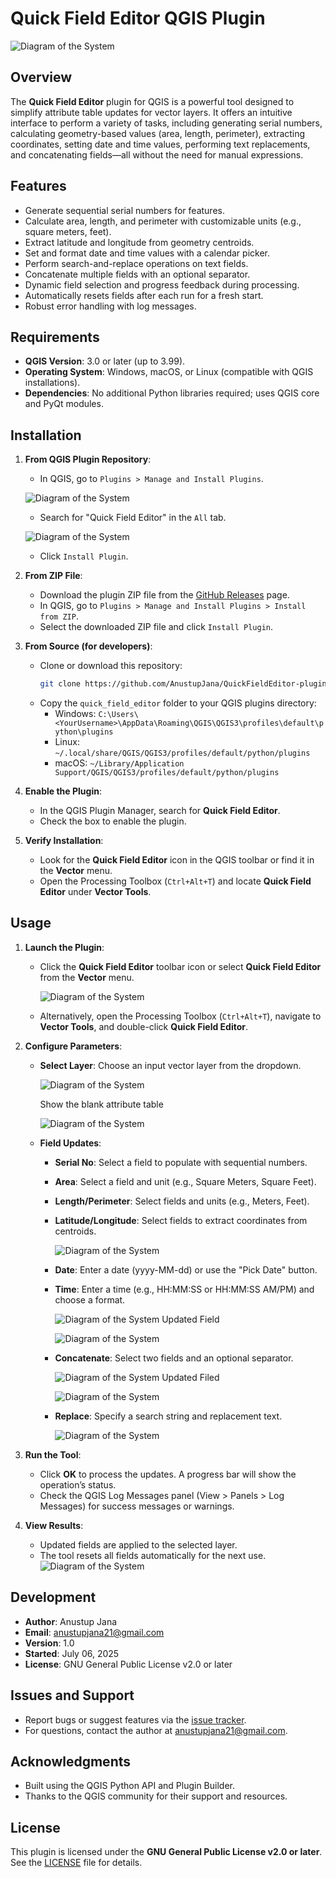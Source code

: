 # Quick Field Editor QGIS Plugin
![Diagram of the System](https://github.com/AnustupJana/QuickFieldEditor-plugin/blob/main/icon.png?raw=true)

## Overview

The **Quick Field Editor** plugin for QGIS is a powerful tool designed to simplify attribute table updates for vector layers. It offers an intuitive interface to perform a variety of tasks, including generating serial numbers, calculating geometry-based values (area, length, perimeter), extracting coordinates, setting date and time values, performing text replacements, and concatenating fields—all without the need for manual expressions.

## Features
- Generate sequential serial numbers for features.
- Calculate area, length, and perimeter with customizable units (e.g., square meters, feet).
- Extract latitude and longitude from geometry centroids.
- Set and format date and time values with a calendar picker.
- Perform search-and-replace operations on text fields.
- Concatenate multiple fields with an optional separator.
- Dynamic field selection and progress feedback during processing.
- Automatically resets fields after each run for a fresh start.
- Robust error handling with log messages.

## Requirements
- **QGIS Version**: 3.0 or later (up to 3.99).
- **Operating System**: Windows, macOS, or Linux (compatible with QGIS installations).
- **Dependencies**: No additional Python libraries required; uses QGIS core and PyQt modules.

## Installation

1. **From QGIS Plugin Repository**:
   - In QGIS, go to `Plugins > Manage and Install Plugins`.

   ![Diagram of the System](https://github.com/AnustupJana/QuickFieldEditor-plugin/blob/main/doc/1st.png?raw=true)
   - Search for "Quick Field Editor" in the `All` tab.

   ![Diagram of the System](https://github.com/AnustupJana/QuickFieldEditor-plugin/blob/main/doc/2nd.png?raw=true)
   - Click `Install Plugin`.

1. **From ZIP File**:
   - Download the plugin ZIP file from the [GitHub Releases](https://github.com/AnustupJana/QuickFieldEditor-plugin.git) page.
   - In QGIS, go to `Plugins > Manage and Install Plugins > Install from ZIP`.
   - Select the downloaded ZIP file and click `Install Plugin`.

2. **From Source (for developers)**:
   - Clone or download this repository:
     ```bash
     git clone https://github.com/AnustupJana/QuickFieldEditor-plugin.git
     ```
   - Copy the `quick_field_editor` folder to your QGIS plugins directory:
     - Windows: `C:\Users\<YourUsername>\AppData\Roaming\QGIS\QGIS3\profiles\default\python\plugins`
     - Linux: `~/.local/share/QGIS/QGIS3/profiles/default/python/plugins`
     - macOS: `~/Library/Application Support/QGIS/QGIS3/profiles/default/python/plugins`

3. **Enable the Plugin**:
   - In the QGIS Plugin Manager, search for **Quick Field Editor**.
   - Check the box to enable the plugin.

4. **Verify Installation**:
   - Look for the **Quick Field Editor** icon in the QGIS toolbar or find it in the **Vector** menu.
   - Open the Processing Toolbox (`Ctrl+Alt+T`) and locate **Quick Field Editor** under **Vector Tools**.

## Usage

1. **Launch the Plugin**:
   - Click the **Quick Field Editor** toolbar icon or select **Quick Field Editor** from the **Vector** menu.
  
     ![Diagram of the System](https://github.com/AnustupJana/QuickFieldEditor-plugin/blob/main/doc/3rd.png?raw=true)
   - Alternatively, open the Processing Toolbox (`Ctrl+Alt+T`), navigate to **Vector Tools**, and double-click **Quick Field Editor**.
     

2. **Configure Parameters**:
   - **Select Layer**: Choose an input vector layer from the dropdown.
  
     ![Diagram of the System](https://github.com/AnustupJana/QuickFieldEditor-plugin/blob/main/doc/4th.png?raw=true)

     Show the blank attribute table

     ![Diagram of the System](https://github.com/AnustupJana/QuickFieldEditor-plugin/blob/main/doc/5th.png?raw=true)
   - **Field Updates**:
     - **Serial No**: Select a field to populate with sequential numbers.
     - **Area**: Select a field and unit (e.g., Square Meters, Square Feet).
     - **Length/Perimeter**: Select fields and units (e.g., Meters, Feet).
     - **Latitude/Longitude**: Select fields to extract coordinates from centroids.
  
       ![Diagram of the System](https://github.com/AnustupJana/QuickFieldEditor-plugin/blob/main/doc/6th.png?raw=true)
     - **Date**: Enter a date (yyyy-MM-dd) or use the "Pick Date" button.
     - **Time**: Enter a time (e.g., HH:MM:SS or HH:MM:SS AM/PM) and choose a format.
    
       ![Diagram of the System](https://github.com/AnustupJana/QuickFieldEditor-plugin/blob/main/doc/7th.png?raw=true)
       Updated Field
  
       ![Diagram of the System](https://github.com/AnustupJana/QuickFieldEditor-plugin/blob/main/doc/8th.png?raw=true)

     - **Concatenate**: Select two fields and an optional separator.
    
       ![Diagram of the System](https://github.com/AnustupJana/QuickFieldEditor-plugin/blob/main/doc/9th.png?raw=true)
       Updated Filed

       ![Diagram of the System](https://github.com/AnustupJana/QuickFieldEditor-plugin/blob/main/doc/10th.png?raw=true)
     - **Replace**: Specify a search string and replacement text.
    
       ![Diagram of the System](https://github.com/AnustupJana/QuickFieldEditor-plugin/blob/main/doc/11th.png?raw=true)

3. **Run the Tool**:
   - Click **OK** to process the updates. A progress bar will show the operation’s status.
   - Check the QGIS Log Messages panel (View > Panels > Log Messages) for success messages or warnings.

4. **View Results**:
   - Updated fields are applied to the selected layer.
   - The tool resets all fields automatically for the next use.
     ![Diagram of the System](https://github.com/AnustupJana/QuickFieldEditor-plugin/blob/main/doc/12th.png?raw=true)

## Development
- **Author**: Anustup Jana
- **Email**: anustupjana21@gmail.com
- **Version**: 1.0
- **Started**: July 06, 2025
- **License**: GNU General Public License v2.0 or later



## Issues and Support
- Report bugs or suggest features via the [issue tracker](https://github.com/yourusername/quick_field_editor/issues).
- For questions, contact the author at anustupjana21@gmail.com.

## Acknowledgments
- Built using the QGIS Python API and Plugin Builder.
- Thanks to the QGIS community for their support and resources.

## License
This plugin is licensed under the **GNU General Public License v2.0 or later**. See the [LICENSE](https://github.com/yourusername/quick_field_editor/blob/main/LICENSE) file for details.
